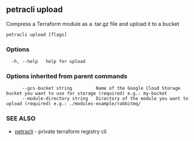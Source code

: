 ## petracli upload

Compress a Terraform module as a .tar.gz file and upload it to a bucket

```
petracli upload [flags]
```

### Options

```
  -h, --help   help for upload
```

### Options inherited from parent commands

```
      --gcs-bucket string         Name of the Google Cloud Storage bucket you want to use for storage (required) e.g.: my-bucket
      --module-directory string   Directory of the module you want to upload (required) e.g.: ./modules-example/rabbitmq/
```

### SEE ALSO

* [petracli](petracli.md)	 - private terraform registry cli


